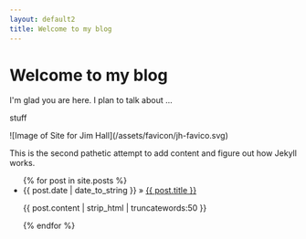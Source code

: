 ```yaml
---
layout: default2
title: Welcome to my blog
---
```


<!-- Begin code @ index2.md -->

# Welcome to my blog

I'm glad you are here. I plan to talk about ...

stuff

<div class="container">
![Image of Site for Jim Hall](/assets/favicon/jh-favico.svg)
</div>

This is the second pathetic attempt to add content and figure out how Jekyll
works.

<ul>
{% for post in site.posts %}
  <li><span>{{ post.date | date_to_string }}</span> » <a href="{{ post.url | relative_url }}" title="{{ post.title }}">{{ post.title }}</a></li>
  <p>{{ post.content | strip_html | truncatewords:50 }}</p>
{% endfor %}
</ul>

<!-- End code @ index2.md -->
